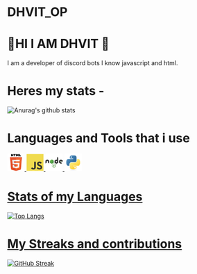 # DHVIT_OP
# 👋HI I AM DHVIT 👋
I am a developer of discord bots I know javascript and html. <br >
# Heres my stats - <br >
![Anurag's github stats](https://github-readme-stats.vercel.app/api?username=dhvitOP)
# Languages and Tools that i use
 <a href="https://www.w3.org/html/" target="_blank"> <img src="https://raw.githubusercontent.com/devicons/devicon/master/icons/html5/html5-original-wordmark.svg" alt="html5" width="40" height="40"/> </a> <a href="https://developer.mozilla.org/en-US/docs/Web/JavaScript" target="_blank"> <img src="https://raw.githubusercontent.com/devicons/devicon/master/icons/javascript/javascript-original.svg" alt="javascript" width="40" height="40"/> </a> <a href="https://nodejs.org" target="_blank"> <img src="https://raw.githubusercontent.com/devicons/devicon/master/icons/nodejs/nodejs-original-wordmark.svg" alt="nodejs" width="40" height="40"/> </a> <a href="https://www.python.org" target="_blank"> <img src="https://raw.githubusercontent.com/devicons/devicon/master/icons/python/python-original.svg" alt="python" width="40" height="40"/> </a> <a href="https://www.typescriptlang.org/" width="40" height="40"/> 
# Stats of my Languages 
![Top Langs](https://github-readme-stats.vercel.app/api/top-langs/?username=dhvitOP&layout=compact)
# My Streaks and contributions
[![GitHub Streak](http://github-readme-streak-stats.herokuapp.com?user=dhvitOP&theme=dark&hide_border=true)](https://github.com/DenverCoder1/github-readme-streak-stats)
